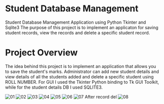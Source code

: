 
# Student Database Management
Student Database Management Application using Python Tkinter and Sqlite3
The purpose of this project is to implement an applicaton for saving student records, view the records and delete a specific student record.

# Project Overview
The idea behind this project is to implement an application that allows you to save the student's marks. Administrator can add new student details and view details of all the students added and delete a specific student using ROLL NUMBER.  For GUI I used the Tkinter Python binding to Tk GUI Toolkit, while for the student details DB I used SQLITE3.

![01](https://user-images.githubusercontent.com/86183514/122670931-0a446280-d1e2-11eb-9812-e4922908346d.JPG)
![02](https://user-images.githubusercontent.com/86183514/122670933-0b758f80-d1e2-11eb-9efe-4a2d444e6e28.JPG)
![03](https://user-images.githubusercontent.com/86183514/122670934-0c0e2600-d1e2-11eb-85ef-860cc49f05f7.JPG)
![04](https://user-images.githubusercontent.com/86183514/122670935-0ca6bc80-d1e2-11eb-8d63-a5edf0c0a4da.JPG)
![05](https://user-images.githubusercontent.com/86183514/122670937-0d3f5300-d1e2-11eb-94d2-b272dfd4069f.JPG)
![06](https://user-images.githubusercontent.com/86183514/122670938-0d3f5300-d1e2-11eb-9da7-05a281665e6a.JPG)
![07 After record del](https://user-images.githubusercontent.com/86183514/122670940-0dd7e980-d1e2-11eb-9661-aa3100fbc1c4.JPG)
![08](https://user-images.githubusercontent.com/86183514/122670941-0e708000-d1e2-11eb-97f0-821e5f26344d.JPG)
